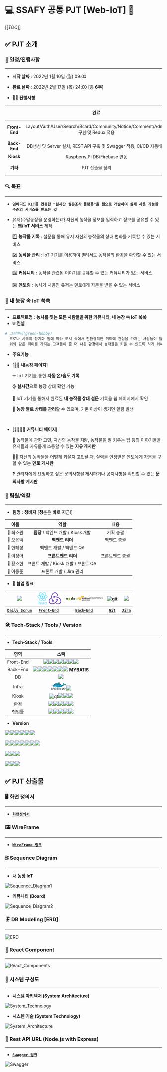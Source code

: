 #  💻 SSAFY 공통 PJT [Web-IoT] 📡

[[_TOC_]]



## ✅ PJT 소개

### 📆 일정/진행사항

---

- **시작 날짜** : 2022년 1월 10일 (월) 09:00
- **완료 날짜** : 2022년 2월 17일 (목) 24:00 [총 **6주**]

- **🏃‍♀️ 진행사항**

|               |                             완료                             |         예정 [2월 10일 (목) ~ ]         |
| :-----------: | :----------------------------------------------------------: | :-------------------------------------: |
| **Front-End** | Layout/Auth/User/Search/Board/Community/Notice/Comment/Admin 구현 및 Redux 적용 | Main/MyFarm 구현 후, 추가 기능 구현, QA |
| **Back-End**  | DB생성 및 Server 설치, REST API 구축 및 Swagger 적용,  CI/CD 자동배포 |           추가 기능 구현, QA            |
|   **Kiosk**   |                Raspberry Pi DB/Firebase 연동                 |                    -                    |
|   **기타**    |                       PJT 산출물 정리                        |         UCC 제작, 최종발표 준비         |





### 🔍 목표

---

- **`임베디드 KIT를 연동한 "실시간 설문조사 플랫폼"을 웹으로 개발하여 실제 사용 가능한 수준의 서비스를 만드는 것`**

- 유저(주말농장을 운영하는)가  자신의 농작물 정보를 입력하고 정보를 공유할 수 있는 **웹/IoT 서비스** 제작

  1️⃣ **농작물 기록** : 설문을 통해 유저 자신의 농작물의 상태 변화를 기록할 수 있는 서비스

  2️⃣ **농작물 관리** : IoT 기기를 이용하여 멀리서도 농작물의 환경을 확인할 수 있는 서비스

  3️⃣ **커뮤니티** : 농작물 관련된 이야기를 공유할 수 있는 커뮤니티가 있는 서비스

  4️⃣ **멘토링** : 농사가 처음인 유저는 멘토에게 자문을 받을 수 있는 서비스





### 🥕 내 농장 속 IoT 쑥쑥

---

- **프로젝트명** : **농사를 짓는 모든 사람들을 위한 커뮤니티, 내 농장 속 IoT 쑥쑥**
- **💡 컨셉**

```python
# 그린하비(green-hobby)
  코로나 시국이 장기화 됨에 따라 도시 속에서 친환경적인 취미에 관심을 가지는 사람들이 늘어나고 있다. 그 중에서도 도시농업과 주말농장에 대한 수요가 늘어나고 있으며 특히, 1인가구에서는 옥상에 작은 텃밭을 가꾸어 자급자족하기도하며 가족 단위로는 주말농장에 텃밭을 신청해서 농작물을 키우기도 한다.
  위와 같은 취미를 가지는 고객들이 좀 더 나은 환경에서 농작물을 키울 수 있도록 하기 위해 농작물의 기록과 관리를 수월하게 해주고, 커뮤니티를 통해 같은 관심사를 가진 사람들끼리 소통을 할 수 있는 장을 마련해주고자 한다.  
```



- **주요기능**

- [👩‍🌾 **내농장 페이지**]

  ✏ IoT 기기를 통한 **자동 온/습도 기록**

  ⌚ **실시간**으로 농장 상태 확인 가능

  📃 IoT 기기를 통해서 완료된 **내 농작물 상태 설문** 기록을 웹 페이지에서 확인

  🌱 **농장 별로 상태를 관리**할 수 있으며, 기온 이상이 생기면 알림 발생

​		

- **[👨‍👩‍👧‍👧 커뮤니티 페이지]**

  💬 농작물에 관한 고민, 자신의 농작물 자랑, 농작물을 잘 키우는 팁 등의 이야기들을 유저들과 자유롭게 소통할 수 있는 **자유 게시판**

  👩‍🎓 자신의 농작물을 어떻게 키울지 고민될 때, 실력을 인정받은 멘토에게 자문을 구할 수 있는 **멘토 게시판**

  ❓ 관리자에게 요청하고 싶은 문의사항을 게시하거나 공지사항을 확인할 수 있는 **문의사항 게시판**





### 👖 팀원/역할

---

- **팀명** : **청바지** [**청**춘은 **바**로 **지**금!]

|   이름   |                 역할                 |      내용       |
| :------: | :----------------------------------: | :-------------: |
| 🦆 최소원 | **팀장** / 백엔드 개발 / Kiosk 개발  |    기획 총괄    |
| 🐫 오윤택 |           **백엔드 리더**            |   백엔드 총괄   |
| 🐹 한혜성 |       백엔드 개발 / 백엔드 QA        |                 |
| 🐸 이정아 |         **프론트엔드 리더**          | 프론트엔드 총괄 |
| 🐂 황소현 | 프론트 개발 / Kiosk 개발 / 프론트 QA |                 |
| 🦍 이동준 |       프론트 개발 / Jira 관리        |                 |



- **🤝 협업 링크**

| <img src="https://img.shields.io/badge/Notion-000000?style=for-the-badge&logo=notion&logoColor=white"/> | <img src="https://raw.githubusercontent.com/devicons/devicon/master/icons/react/react-original-wordmark.svg" alt="react" width="40" height="40"/><img src="https://raw.githubusercontent.com/devicons/devicon/master/icons/redux/redux-original.svg" alt="redux" width="40" height="40"/> | <img src="https://raw.githubusercontent.com/devicons/devicon/master/icons/nodejs/nodejs-original-wordmark.svg" alt="nodejs" width="40" height="40"/><img src="https://raw.githubusercontent.com/devicons/devicon/master/icons/amazonwebservices/amazonwebservices-original-wordmark.svg" alt="aws" width="40" height="40"/><img src="https://raw.githubusercontent.com/devicons/devicon/master/icons/express/express-original-wordmark.svg" alt="express" width="40" height="40"/> | <img src="https://www.vectorlogo.zone/logos/git-scm/git-scm-icon.svg" alt="git" width="40" height="40"/> | <img src="https://img.shields.io/badge/Jira-0052CC?style=for-the-badge&logo=Jira&logoColor=white"/> |
| :----------------------------------------------------------: | :----------------------------------------------------------: | :----------------------------------------------------------: | :----------------------------------------------------------: | :----------------------------------------------------------: |
| [**`Daily Scrum`**](https://www.notion.so/5934c5579cec4460818bad76641363d0?v=700fdcd203754c4088ba9a5bd50e91aa) | [**`Front-End`**](https://www.notion.so/7d5b4d3e84124c64958ed97303ce58fd?v=00ee4f8f6580469eb70adea42717ac00) | [**`Back-End`**](https://www.notion.so/c4cc58fb3024432aa3bd71a0e670e05d?v=9995e22893534bb9ab2d5edfc1e4ff51) | [**`Git`**](https://www.notion.so/GIT-15a1490c08fb4a89b1e1eca7494a0787) | [**`Jira`**](https://www.notion.so/JIRA-1d2c1288517c45719a3fc98346f8d153) |





### 🛠 Tech-Stack / Tools / Version

---

- **Tech-Stack / Tools**

|   영역    |                             스택                             |
| :-------: | :----------------------------------------------------------: |
| Front-End | <img src="https://img.shields.io/badge/React-20232A?style=for-the-badge&logo=react&logoColor=61DAFB"/><img src="https://img.shields.io/badge/Redux-593D88?style=for-the-badge&logo=redux&logoColor=white"/><img src="https://img.shields.io/badge/React_Router-CA4245?style=for-the-badge&logo=react-router&logoColor=white"/><img src="https://img.shields.io/badge/npm-CB3837?style=for-the-badge&logo=npm&logoColor=white"/><img src="https://img.shields.io/badge/JavaScript-323330?style=for-the-badge&logo=javascript&logoColor=F7DF1E"/><img src="https://img.shields.io/badge/Material%20UI-007FFF?style=for-the-badge&logo=mui&logoColor=white"/><img src="https://img.shields.io/badge/styled--components-DB7093?style=for-the-badge&logo=styled-components&logoColor=white"/> |
| Back-End  | <img src="https://img.shields.io/badge/Node.js-339933?style=for-the-badge&logo=nodedotjs&logoColor=white"/><img src="https://img.shields.io/badge/Amazon_AWS-FF9900?style=for-the-badge&logo=amazonaws&logoColor=white"/><img src="https://img.shields.io/badge/Swagger-85EA2D?style=for-the-badge&logo=Swagger&logoColor=white"/><img src="https://img.shields.io/badge/JWT-000000?style=for-the-badge&logo=JSON%20web%20tokens&logoColor=white"/><img src="https://img.shields.io/badge/Express.js-000000?style=for-the-badge&logo=express&logoColor=white"/><img src="https://img.shields.io/badge/Postman-FF6C37?style=for-the-badge&logo=Postman&logoColor=white"/><img src="https://img.shields.io/badge/json-5E5C5C?style=for-the-badge&logo=json&logoColor=white"/> **MYBATIS** |
|    DB     | <img src="https://img.shields.io/badge/MySQL-005C84?style=for-the-badge&logo=mysql&logoColor=white"/> |
|   Infra   | <img src="https://raw.githubusercontent.com/devicons/devicon/master/icons/docker/docker-original-wordmark.svg" alt="docker" width="50" height="28"/><img src="https://img.shields.io/badge/Jenkins-D24939?style=for-the-badge&logo=Jenkins&logoColor=white"/> |
|   Kiosk   | <img src="https://upload.wikimedia.org/wikipedia/commons/0/0b/Qt_logo_2016.svg" alt="qt" width="50" height="28"/><img src="https://img.shields.io/badge/Raspberry%20Pi-A22846?style=for-the-badge&logo=Raspberry%20Pi&logoColor=white"/><img src="https://img.shields.io/badge/Linux-FCC624?style=for-the-badge&logo=linux&logoColor=black"/><img src="https://img.shields.io/badge/firebase-ffca28?style=for-the-badge&logo=firebase&logoColor=black"/> |
|   환경    | <img src="https://img.shields.io/badge/Ubuntu-E95420?style=for-the-badge&logo=ubuntu&logoColor=white"/><img src="https://img.shields.io/badge/Google_chrome-4285F4?style=for-the-badge&logo=Google-chrome&logoColor=white"/><img src="https://img.shields.io/badge/GitLab-330F63?style=for-the-badge&logo=gitlab&logoColor=white"/><img src="https://img.shields.io/badge/Windows-0078D6?style=for-the-badge&logo=windows&logoColor=white"/><img src="https://img.shields.io/badge/Visual_Studio_Code-0078D4?style=for-the-badge&logo=visual%20studio%20code&logoColor=white"/> |
|  협업툴   | <img src="https://img.shields.io/badge/Figma-F24E1E?style=for-the-badge&logo=figma&logoColor=white"/><img src="https://img.shields.io/badge/Notion-000000?style=for-the-badge&logo=notion&logoColor=white"/><img src="https://img.shields.io/badge/GIT-E44C30?style=for-the-badge&logo=git&logoColor=white"/><img src="https://img.shields.io/badge/Jira-0052CC?style=for-the-badge&logo=Jira&logoColor=white"/><img src="https://img.shields.io/badge/Slack-4A154B?style=for-the-badge&logo=slack&logoColor=white"/> |



- **Version**

<img src="https://img.shields.io/badge/REACT-17.0.0-76B900?style=for-the-badge&logo=react&logoColor=white"/><img src="https://img.shields.io/badge/REDUX-4.1.2-76B900?style=for-the-badge&logo=redux&logoColor=white"/><img src="https://img.shields.io/badge/REACT ROUTER-5.1.2-76B900?style=for-the-badge&logo=reactrouter&logoColor=white"/><img src="https://img.shields.io/badge/NPM-8.1.2-76B900?style=for-the-badge&logo=npm&logoColor=white"/><img src="https://img.shields.io/badge/MATERIAL UI-5.2.8-76B900?style=for-the-badge&logo=mui&logoColor=white"/><img src="https://img.shields.io/badge/STYLED COMPONENTS-5.3.3-76B900?style=for-the-badge&logo=styledcomponents&logoColor=white"/>

<img src="https://img.shields.io/badge/NODE.JS-16.13.2-93b023?&style=for-the-badge&logo=node.js&logoColor=white"/><img src="https://img.shields.io/badge/SWAGGER-6.1.0-93b023?&style=for-the-badge&logo=swagger&logoColor=white"/><img src="https://img.shields.io/badge/EXPRESS.JS-4.17.1-93b023?&style=for-the-badge&logo=express&logoColor=white"/><img src="https://img.shields.io/badge/jwt-8.5.1-93b023?&style=for-the-badge&logo=&logoColor=white"/><img src="https://img.shields.io/badge/multer-1.4.4-93b023?&style=for-the-badge&logo=&logoColor=white"/><img src="https://img.shields.io/badge/mybatis-0.6.5-93b023?&style=for-the-badge&logo=&logoColor=white"/><img src="https://img.shields.io/badge/cors-2.8.5-93b023?&style=for-the-badge&logo=&logoColor=white"/>

<img src="https://img.shields.io/badge/docker-20.10.12-93b023?&style=for-the-badge&logo=docker&logoColor=white"/><img src="https://img.shields.io/badge/jenkins-2.319.2-93b023?&style=for-the-badge&logo=jenkins&logoColor=white"/><img src="https://img.shields.io/badge/MYSQL-8.0.28-93b023?&style=for-the-badge&logo=mysql&logoColor=white"/>

<img src="https://img.shields.io/badge/linux-11.0.0-93b023?&style=for-the-badge&logo=linux&logoColor=white"/><img src="https://img.shields.io/badge/qt-5.0.0-93b023?&style=for-the-badge&logo=qt&logoColor=white"/><img src="https://img.shields.io/badge/raspberry pi-4.0.0-93b023?&style=for-the-badge&logo=raspberrypi&logoColor=white"/>





## ✅ PJT 산출물

### 🖥 화면 정의서

---

- [**`화면정의서`**](Outputs/화면정의서/화면정의서.pdf)





### 🖼 WireFrame

---

- [**`WireFrame 링크`**](https://www.figma.com/file/wJljaT4emh58AyRgm6U667/%EC%91%A5%EC%91%A5?node-id=0%3A1)





### ⛓ Sequence Diagram

---

- **내 농장 IoT**

![Sequence_Diagram1](/uploads/5cb94584c2f690b96e4df666bff83ea0/Sequence_Diagram1.png)



-  **커뮤니티 (Board)**

![Sequence_Diagram2](/uploads/073f5661dfde7ce52810c96f96ee2442/Sequence_Diagram2.png)





### 🗜 DB Modeling [ERD]

---

![ERD](/uploads/e0d2c3e6cdc3360129f785be00f0c0de/ERD.png)





### 🔗 React Component

---

![React_Components](/uploads/14bfc5b64474992cb9d1e076d7cdd0e1/React_Components.png)





### 🧾 시스템 구성도

---

- **시스템 아키텍처 (System Architecture)**

![System_Technology](/uploads/e663cb85e01461ef2d95500d05bcd018/System_Technology.png)



- **시스템 기술 (System Technology)**

![System_Architecture](/uploads/8b507abe6ee0b0f9e33bf6bfee39f448/System_Architecture.png)





### 📌 Rest API URL (Node.js with Express)

---

- [**`Swagger 링크`**](http://52.79.38.33:3001/api-docs/#/)

![Swagger](/uploads/ce2786b26961e2cc8c74ed64aced33ee/Swagger.png)


